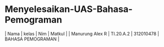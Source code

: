 # Menyelesaikan-UAS-Bahasa-Pemograman

| Nama | kelas | Nim | Matkul |
| Manurung Alex R | TI.20.A.2 | 312010478 | BAHASA PEMOGRAMAN |

